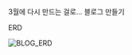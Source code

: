 3월에 다시 만드는 걸로...
블로그 만들기

ERD

![BLOG_ERD](https://github.com/chorongs/Blog/assets/117059083/2e3c4a7a-a820-41d6-8dfd-0eb02a2e66f7)
